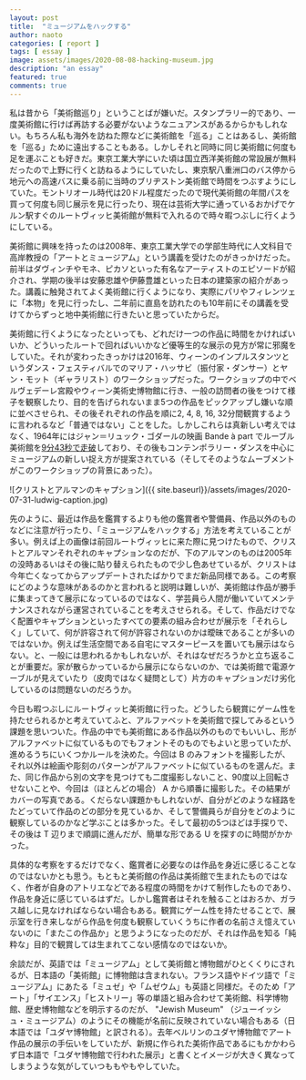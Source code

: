 ```yaml
---
layout: post
title:  "ミュージアムをハックする"
author: naoto
categories: [ report ]
tags: [ essay ]
image: assets/images/2020-08-08-hacking-museum.jpg
description: "an essay"
featured: true
comments: true
---
```


私は昔から「美術館巡り」ということばが嫌いだ。スタンプラリー的であり、一度美術館に行けば再訪する必要がないようなニュアンスがあるからかもしれない。もちろん私も海外を訪ねた際などに美術館を「巡る」ことはあるし、美術館を「巡る」ために遠出することもある。しかしそれと同時に同じ美術館に何度も足を運ぶことも好きだ。東京工業大学にいた頃は国立西洋美術館の常設展が無料だったので上野に行くと訪ねるようにしていたし、東京駅八重洲口のバス停から地元への高速バスに乗る前に当時のブリヂストン美術館で時間をつぶすようにしていた。モントリオール時代は20ドル程度だったので現代美術館の年間パスを買って何度も同じ展示を見に行ったり、現在は芸術大学に通っているおかげでケルン駅すぐのルートヴィッヒ美術館が無料で入れるので時々暇つぶしに行くようにしている。

美術館に興味を持ったのは2008年、東京工業大学での学部生時代に人文科目で高岸教授の「アートとミュージアム」という講義を受けたのがきっかけだった。前半はダヴィンチやモネ、ピカソといった有名なアーティストのエピソードが紹介され、学期の後半は安藤忠雄や伊藤豊雄といった日本の建築家の紹介があった。講義に触発されてよく美術館に行くようになり、実際にパリやフィレンツェに「本物」を見に行ったし、二年前に直島を訪れたのも10年前にその講義を受けてからずっと地中美術館に行きたいと思っていたからだ。

美術館に行くようになったといっても、どれだけ一つの作品に時間をかければいいか、どういったルートで回ればいいかなど優等生的な展示の見方が常に邪魔をしていた。それが変わったきっかけは2016年、ウィーンのインプルスタンツというダンス・フェスティバルでのマリア・ハッサビ（振付家・ダンサー）とヤン・モット（ギャラリスト）のワークショップだった。ワークショップの中でベルヴェデーレ宮殿やウィーン美術史博物館に行き、一般の訪問者の後をつけて様子を観察したり、目的を告げられないまま5つの作品をピックアップし嫌いな順に並べさせられ、その後それぞれの作品を順に2, 4, 8, 16, 32分間観賞するように言われるなど「普通ではない」ことをした。しかしこれらは真新しい考えではなく、1964年にはジャン＝リュック・ゴダールの映画 Bande à part でルーブル美術館を[9分43秒で走破](http://senseable.mit.edu/louvre/#viz)しており、その後もコンテンポラリー・ダンスを中心にミュージアムの新しい捉え方が提案されている（そしてそのようなムーブメントがこのワークショップの背景にあった）。

![クリストとアルマンのキャプション]({{ site.baseurl}}/assets/images/2020-07-31-ludwig-caption.jpg)

先のように、最近は作品を鑑賞するよりも他の鑑賞者や警備員、作品以外のものなどに注意が行ったり、「ミュージアムをハックする」方法を考えていることが多い。例えば上の画像は前回ルートヴィッヒに来た際に見つけたもので、クリストとアルマンそれぞれのキャプションなのだが、下のアルマンのものは2005年の没時あるいはその後に貼り替えられたもので少し色あせているが、クリストは今年亡くなってからアップデートされたばかりでまだ新品同様である。この考察にどのような意味があるのかと言われると説明は難しいが、美術館は作品が勝手に集まってきて展示になっているのではなく、学芸員ら人間が働いていてメンテナンスされながら運営されていることを考えさせられる。そして、作品だけでなく配置やキャプションといったすべての要素の組み合わせが展示を「それらしく」していて、何が許容されて何が許容されないのかは曖昧であることが多いのではないか。例えば生活空間である自宅にマスターピースを置いても展示はならない。と、一般には思われるかもしれないが、それはなぜだろうかと立ち返ることが重要だ。家が散らかっているから展示にならないのか、では美術館で電源ケーブルが見えていたり（皮肉ではなく疑問として）片方のキャプションだけ劣化しているのは問題ないのだろうか。

今日も暇つぶしにルートヴィッヒ美術館に行った。どうしたら観賞にゲーム性を持たせられるかと考えていてふと、アルファベットを美術館で探してみるという課題を思いついた。作品の中でも美術館にある作品以外のものでもいいし、形がアルファベットに似ているものでもフォントそのものでもよいと思っていたが、進めるうちにいくつかルールを決めた。今回は B のみフォントを撮影したが、それ以外は絵画や彫刻のパターンがアルファベットに似ているものを選んだ。また、同じ作品から別の文字を見つけても二度撮影しないこと、90度以上回転させないことや、今回は（ほとんどの場合） A から順番に撮影した。その結果がカバーの写真である。くだらない課題かもしれないが、自分がどのような経路をたどっていて作品のどの部分を見ているか、そして警備員らが自分をどのように観察しているのかなど学ぶことは多かった。そして最初の5つほどは手探りで、その後は T 辺りまで順調に進んだが、簡単な形である U を探すのに時間がかかった。

具体的な考察をするだけでなく、鑑賞者に必要なのは作品を身近に感じることなのではないかとも思う。もともと美術館の作品は美術館で生まれたものではなく、作者が自身のアトリエなどである程度の時間をかけて制作したものであり、作品を身近に感じているはずだ。しかし鑑賞者はそれを触ることはおろか、ガラス越しに見なければならない場合もある。観賞にゲーム性を持たせることで、展示室を行き来しながら作品を何度も観察していくうちに作者の名前さえ憶えていないのに「またこの作品か」と思うようになったのだが、それは作品を知る「純粋な」目的で観賞しては生まれてこない感情なのではないか。

余談だが、英語では「ミュージアム」として美術館と博物館がひとくくりにされるが、日本語の「美術館」に博物館は含まれない。フランス語やドイツ語で「ミュージアム」にあたる「ミュゼ」や「ムゼウム」も英語と同様だ。そのため「アート」「サイエンス」「ヒストリー」等の単語と組み合わせて美術館、科学博物館、歴史博物館などを明示するのだが、 "Jewish Museum" （ジューイッシュ・ミュージアム）のようにその機能が名前に反映されていない場合もある（日本語では「ユダヤ博物館」と訳される）。去年ベルリンのユダヤ博物館でアート作品の展示の手伝いをしていたが、新規に作られた美術作品であるにもかかわらず日本語で「ユダヤ博物館で行われた展示」と書くとイメージが大きく異なってしまうような気がしていつももやもやしていた。
